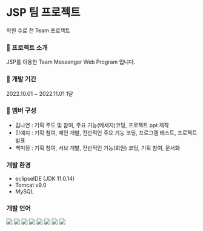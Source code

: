 # JSP 팀 프로젝트

학원 수료 전 Team 프로젝트

### :newspaper: 프로젝트 소개

JSP를 이용한 Team Messenger Web Program 입니다.

### :calendar: 개발 기간

2022.10.01 ~ 2022.11.01 1달

### :woman: 멤버 구성
- 김나연 : 기획 주도 및 참여, 주요 기능(메세지)코딩, 프로젝트 ppt 제작 
- 민예지 : 기획 참여, 메인 개발, 전반적인 주요 기능 코딩, 프로그램 테스트, 프로젝트 발표  
- 백미정 : 기획 참여, 서브 개발, 전반적인 기능(회원) 코딩, 기획 참여, 문서화

### 개발 환경
- eclipseIDE (JDK 11.0.14)
- Tomcat v9.0
- MySQL


### 개발 언어
  <img src="https://img.shields.io/badge/html5-E34F26?style=for-the-badge&logo=html5&logoColor=white"> 
  <img src="https://img.shields.io/badge/css-1572B6?style=for-the-badge&logo=css3&logoColor=white">
   <img src="https://img.shields.io/badge/bootstrap-7952B3?style=for-the-badge&logo=bootstrap&logoColor=white">
  <img src="https://img.shields.io/badge/javascript-F7DF1E?style=for-the-badge&logo=javascript&logoColor=black"> 
  <img src="https://img.shields.io/badge/jquery-0769AD?style=for-the-badge&logo=jquery&logoColor=white">
  <img src="https://img.shields.io/badge/java-007396?style=for-the-badge&logo=java&logoColor=white">
  <img src="https://img.shields.io/badge/jsp-F7DF1E?style=for-the-badge&logo=java&logoColor=white">
  <img src="https://img.shields.io/badge/SQL-4FC08D?style=for-the-badge&logo=java&logoColor=white"> 
